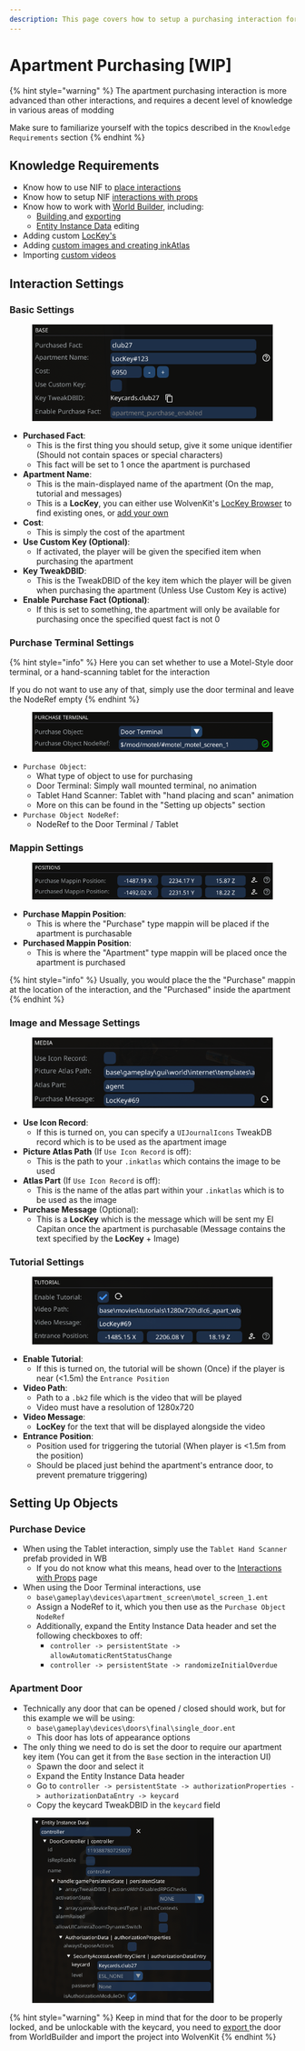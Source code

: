 ```yaml
---
description: This page covers how to setup a purchasing interaction for custom apartments
---
```


# Apartment Purchasing \[WIP]

{% hint style="warning" %}
The apartment purchasing interaction is more advanced than other interactions, and requires a decent level of knowledge in various areas of modding

Make sure to familiarize yourself with the topics described in the `Knowledge Requirements` section
{% endhint %}

## Knowledge Requirements

* Know how to use NIF to [place interactions](interaction-settings.md)
* Know how to setup NIF [interactions with props](interactions-with-props.md)
* Know how to work with [World Builder](../object-spawner/), including:
  * [Building ](../object-spawner/quick-start.md)and [exporting](../object-spawner/exporting-from-object-spawner.md)
  * [Entity Instance Data](../object-spawner/features-and-guides/entity-instance-data.md) editing
* Adding custom [LocKey's](../../items-equipment/adding-new-items/weapons/new-iconic-weapon-tutorial-for-dummies.md#so-we-edit-onscreens.json)
* Adding [custom images and creating inkAtlas](../../custom-icons-and-ui/adding-items-preview-images/#generating-the-inkatlas)
* Importing [custom videos](../../everything-else/breach-screen-replacer.md#convert-your-mp4-video-file)

## Interaction Settings

### Basic Settings

<figure><img src="../../../.gitbook/assets/image (646).png" alt=""><figcaption></figcaption></figure>

* **Purchased Fact**:
  * This is the first thing you should setup, give it some unique identifier (Should not contain spaces or special characters)
  * This fact will be set to 1 once the apartment is purchased
* **Apartment Name**:
  * This is the main-displayed name of the apartment (On the map, tutorial and messages)
  * This is a **LocKey**, you can either use WolvenKit's [LocKey Browser](https://wiki.redmodding.org/wolvenkit/wolvenkit-app/editor/lockey-browser) to find existing ones, or [add your own](../../items-equipment/adding-new-items/weapons/new-iconic-weapon-tutorial-for-dummies.md#so-we-edit-onscreens.json)
* **Cost**:
  * This is simply the cost of the apartment
* **Use Custom Key (Optional)**:
  * If activated, the player will be given the specified item when purchasing the apartment
* **Key TweakDBID**:
  * This is the TweakDBID of the key item which the player will be given when purchasing the apartment (Unless Use Custom Key is active)
* **Enable Purchase Fact (Optional)**:
  * If this is set to something, the apartment will only be available for purchasing once the specified quest fact is not 0

### Purchase Terminal Settings

{% hint style="info" %}
Here you can set whether to use a Motel-Style door terminal, or a hand-scanning tablet for the interaction

If you do not want to use any of that, simply use the door terminal and leave the NodeRef empty
{% endhint %}

<figure><img src="../../../.gitbook/assets/image (651).png" alt=""><figcaption></figcaption></figure>

* `Purchase Object`:
  * What type of object to use for purchasing
  * Door Terminal: Simply wall mounted terminal, no animation
  * Tablet Hand Scanner: Tablet with "hand placing and scan" animation
  * More on this can be found in the "Setting up objects" section
* `Purchase Object NodeRef`:
  * NodeRef to the Door Terminal / Tablet

### Mappin Settings

<figure><img src="../../../.gitbook/assets/image (647).png" alt=""><figcaption></figcaption></figure>

* **Purchase Mappin Position**:
  * This is where the "Purchase" type mappin will be placed if the apartment is purchasable
* **Purchased Mappin Position**:
  * This is where the "Apartment" type mappin will be placed once the apartment is purchased

{% hint style="info" %}
Usually, you would place the the "Purchase" mappin at the location of the interaction, and the "Purchased" inside the apartment
{% endhint %}

### Image and Message Settings

<figure><img src="../../../.gitbook/assets/image (649).png" alt=""><figcaption></figcaption></figure>

* **Use Icon Record**:
  * If this is turned on, you can specify a `UIJournalIcons` TweakDB record which is to be used as the apartment image
* **Picture Atlas Path** (If `Use Icon Record` is off):
  * This is the path to your `.inkatlas` which contains the image to be used
* **Atlas Part** (If `Use Icon Record` is off):
  * This is the name of the atlas part within your `.inkatlas` which is to be used as the image
* **Purchase Message** (Optional):
  * This is a **LocKey** which is the message which will be sent my El Capitan once the apartment is purchasable (Message contains the text specified by the **LocKey** + Image)

### Tutorial Settings

<figure><img src="../../../.gitbook/assets/image (650).png" alt=""><figcaption></figcaption></figure>

* **Enable Tutorial**:
  * If this is turned on, the tutorial will be shown (Once) if the player is near (<1.5m) the `Entrance Position`
* **Video Path**:
  * Path to a `.bk2` file which is the video that will be played
  * Video must have a resolution of 1280x720
* **Video Message**:
  * **LocKey** for the text that will be displayed alongside the video
* **Entrance Position**:
  * Position used for triggering the tutorial (When player is <1.5m from the position)
  * Should be placed just behind the apartment's entrance door, to prevent premature triggering)

## Setting Up Objects

### Purchase Device

* When using the Tablet interaction, simply use the `Tablet Hand Scanner` prefab provided in WB
  * If you do not know what this means, head over to the [Interactions with Props](interactions-with-props.md) page
* When using the Door Terminal interactions, use
  * `base\gameplay\devices\apartment_screen\motel_screen_1.ent`
  * Assign a NodeRef to it, which you then use as the `Purchase Object NodeRef`
  * Additionally, expand the Entity Instance Data header and set the following checkboxes to off:
    * `controller -> persistentState -> allowAutomaticRentStatusChange`
    * `controller -> persistentState -> randomizeInitialOverdue`

### Apartment Door

* Technically any door that can be opened / closed should work, but for this example we will be using:
  * `base\gameplay\devices\doors\final\single_door.ent`
  * This door has lots of appearance options
* The only thing we need to do is set the door to require our apartment key item (You can get it from the `Base` section in the interaction UI)
  * Spawn the door and select it
  * Expand the Entity Instance Data header
  * Go to `controller -> persistentState -> authorizationProperties -> authorizationDataEntry -> keycard`
  * Copy the keycard TweakDBID in the `keycard` field

<figure><img src="../../../.gitbook/assets/image (652).png" alt="" width="320"><figcaption></figcaption></figure>

{% hint style="warning" %}
Keep in mind that for the door to be properly locked, and be unlockable with the keycard, you need to [export ](../object-spawner/exporting-from-object-spawner.md)the door from WorldBuilder and import the project into WolvenKit
{% endhint %}
